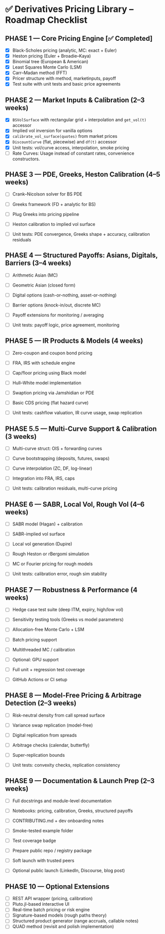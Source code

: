 # ✅ Derivatives Pricing Library – Roadmap Checklist

## PHASE 1 — Core Pricing Engine [✅ Completed]

- [x] Black-Scholes pricing (analytic, MC: exact + Euler)
- [x] Heston pricing (Euler + Broadie–Kaya)
- [x] Binomial tree (European & American)
- [x] Least Squares Monte Carlo (LSM)
- [x] Carr–Madan method (FFT)
- [x] Pricer structure with method, marketinputs, payoff
- [x] Test suite with unit tests and basic price agreements

## PHASE 2 — Market Inputs & Calibration (2–3 weeks)

- [x] `BSVolSurface` with rectangular grid + interpolation and `get_vol(t)` accessor
- [x] Implied vol inversion for vanilla options
- [x] `calibrate_vol_surface(quotes)` from market prices
- [x] `DiscountCurve` (flat, piecewise) and `df(t)` accessor
- [x] Unit tests: vol/curve access, interpolation, smoke pricing
- [ ] Rate Curves: Usage instead of constant rates, convenience constructors.

## PHASE 3 — PDE, Greeks, Heston Calibration (4–5 weeks)

- [ ] Crank–Nicolson solver for BS PDE
- [ ] Greeks framework (FD + analytic for BS)
- [ ] Plug Greeks into pricing pipeline
- [ ] Heston calibration to implied vol surface
- [ ] Unit tests: PDE convergence, Greeks shape + accuracy, calibration residuals


## PHASE 4 — Structured Payoffs: Asians, Digitals, Barriers (3–4 weeks)

- [ ] Arithmetic Asian (MC)
- [ ] Geometric Asian (closed form)
- [ ] Digital options (cash-or-nothing, asset-or-nothing)
- [ ] Barrier options (knock-in/out, discrete MC)
- [ ] Payoff extensions for monitoring / averaging
- [ ] Unit tests: payoff logic, price agreement, monitoring


## PHASE 5 — IR Products & Models (4 weeks)

- [ ] Zero-coupon and coupon bond pricing
- [ ] FRA, IRS with schedule engine
- [ ] Cap/floor pricing using Black model
- [ ] Hull–White model implementation
- [ ] Swaption pricing via Jamshidian or PDE
- [ ] Basic CDS pricing (flat hazard curve)
- [ ] Unit tests: cashflow valuation, IR curve usage, swap replication


## PHASE 5.5 — Multi-Curve Support & Calibration (3 weeks)

- [ ] Multi-curve struct: OIS + forwarding curves
- [ ] Curve bootstrapping (deposits, futures, swaps)
- [ ] Curve interpolation (ZC, DF, log-linear)
- [ ] Integration into FRA, IRS, caps
- [ ] Unit tests: calibration residuals, multi-curve pricing


## PHASE 6 — SABR, Local Vol, Rough Vol (4–6 weeks)

- [ ] SABR model (Hagan) + calibration
- [ ] SABR-implied vol surface
- [ ] Local vol generation (Dupire)
- [ ] Rough Heston or rBergomi simulation
- [ ] MC or Fourier pricing for rough models
- [ ] Unit tests: calibration error, rough sim stability


## PHASE 7 — Robustness & Performance (4 weeks)

- [ ] Hedge case test suite (deep ITM, expiry, high/low vol)
- [ ] Sensitivity testing tools (Greeks vs model parameters)
- [ ] Allocation-free Monte Carlo + LSM
- [ ] Batch pricing support
- [ ] Multithreaded MC / calibration
- [ ] Optional: GPU support
- [ ] Full unit + regression test coverage
- [ ] GitHub Actions or CI setup


## PHASE 8 — Model-Free Pricing & Arbitrage Detection (2–3 weeks)

- [ ] Risk-neutral density from call spread surface
- [ ] Variance swap replication (model-free)
- [ ] Digital replication from spreads
- [ ] Arbitrage checks (calendar, butterfly)
- [ ] Super-replication bounds
- [ ] Unit tests: convexity checks, replication consistency


## PHASE 9 — Documentation & Launch Prep (2–3 weeks)

- [ ] Full docstrings and module-level documentation
- [ ] Notebooks: pricing, calibration, Greeks, structured payoffs
- [ ] CONTRIBUTING.md + dev onboarding notes
- [ ] Smoke-tested example folder
- [ ] Test coverage badge
- [ ] Prepare public repo / registry package
- [ ] Soft launch with trusted peers
- [ ] Optional public launch (LinkedIn, Discourse, blog post)


## PHASE 10 — Optional Extensions

- [ ] REST API wrapper (pricing, calibration)
- [ ] Pluto.jl-based interactive UI
- [ ] Real-time batch pricing or risk engine
- [ ] Signature-based models (rough paths theory)
- [ ] Structured product generator (range accruals, callable notes)
- [ ] QUAD method (revisit and polish implementation)
